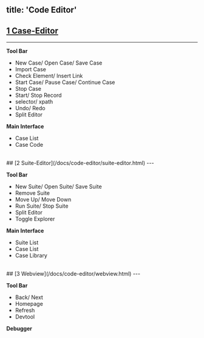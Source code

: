 title: 'Code Editor'
---

## [1 Case-Editor](/docs/code-editor/case-editor.html)
---

**Tool Bar**

- New Case/ Open Case/ Save Case
- Import Case
- Check Element/ Insert Link
- Start Case/ Pause Case/ Continue Case
- Stop Case
- Start/ Stop Record
- selector/ xpath
- Undo/ Redo
- Split Editor

**Main Interface**

- Case List
- Case Code

<br/>
## [2 Suite-Editor](/docs/code-editor/suite-editor.html)
---

**Tool Bar**

- New Suite/ Open Suite/ Save Suite
- Remove Suite
- Move Up/ Move Down
- Run Suite/ Stop Suite
- Split Editor
- Toggle Explorer

**Main Interface**

- Suite List
- Case List
- Case Library

<br/>
## [3 Webview](/docs/code-editor/webview.html)
---

**Tool Bar**

- Back/ Next
- Homepage
- Refresh
- Devtool

**Debugger**